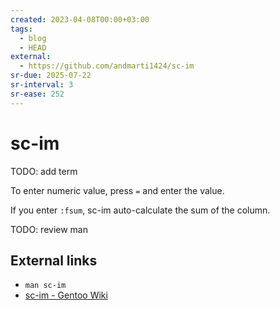 ```yaml
---
created: 2023-04-08T00:00+03:00
tags:
  - blog
  - HEAD
external:
  - https://github.com/andmarti1424/sc-im
sr-due: 2025-07-22
sr-interval: 3
sr-ease: 252
---
```


# sc-im

TODO: add term

To enter numeric value, press `=` and enter the value.

If you enter `:fsum`, sc-im auto-calculate the sum of the column.

TODO: review man

## External links

- `man sc-im`
- [sc-im - Gentoo Wiki](https://wiki.gentoo.org/wiki/Sc-im)
